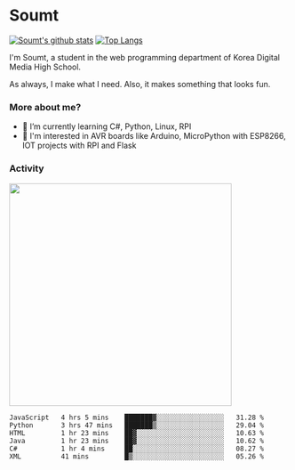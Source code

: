 # Soumt
[![Soumt's github stats](https://github-readme-stats.vercel.app/api?username=soumt-r)](https://github.com/anuraghazra/github-readme-stats)
[![Top Langs](https://github-readme-stats.vercel.app/api/top-langs/?username=soumt-r&layout=compact)](https://github.com/anuraghazra/github-readme-stats)

I'm Soumt, a student in the web programming department of Korea Digital Media High School.

As always, I make what I need. Also, it makes something that looks fun.

### More about me?
- 🌱 I’m currently learning C#, Python, Linux, RPI
- :pushpin: I'm interested in AVR boards like Arduino, MicroPython with ESP8266, IOT projects with RPI and Flask


### Activity
<img height="400" img src="https://wakatime.com/share/@soumt_r/0e4d0df5-374b-4c75-8ddb-57d54d739f69.svg"></img>

<!--START_SECTION:waka-->

```text
JavaScript   4 hrs 5 mins    ███████▓░░░░░░░░░░░░░░░░░   31.28 %
Python       3 hrs 47 mins   ███████▒░░░░░░░░░░░░░░░░░   29.04 %
HTML         1 hr 23 mins    ██▓░░░░░░░░░░░░░░░░░░░░░░   10.63 %
Java         1 hr 23 mins    ██▓░░░░░░░░░░░░░░░░░░░░░░   10.62 %
C#           1 hr 4 mins     ██░░░░░░░░░░░░░░░░░░░░░░░   08.27 %
XML          41 mins         █▒░░░░░░░░░░░░░░░░░░░░░░░   05.26 %
```

<!--END_SECTION:waka-->

